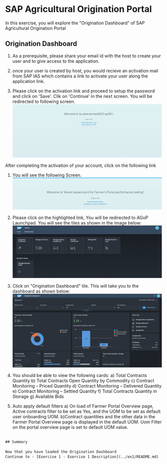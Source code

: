# SAP Agricultural Origination Portal

In this exercise, you will explore the "Origination Dashboard" of SAP Agricultural Origination Portal

## Origination Dashboard

1.   As a prerequisite, please share your email id with the host to create your user and to give access to the application.

2.   once your user is created by host, you would recieve an activation mail from SAP IAS which contains a link to activate your user along the 
     application link.

3.   Please click on the activation link and proceed to setup the password and click on 'Save'. Clik on 'Continue' in the next screen. You will be redirected to following screen.
<br>![](/exercises/ex0/images/image01.png)



After completing the activation of your account, click on the following link

1.	You will see the following Screen.
<br>![](/exercises/ex0/images/Image1.png)

2.	Please click on the highlighted link, You will be redirected to AGoP Launchpad. You will see the tiles as shown in the image below:
<br>![](/exercises/ex0/images/Image2.png)
3. Click on "Origination Dashboard" tile. This will take you to the dashboard as shown below:
<br>![](/exercises/ex0/images/Image3.png)
4. You should be able to view the following cards:
     a) Total Contracts Quantity
     b) Total Contracts Open Quantity by Commodity
     c) Contract Monitoring – Priced Quantity
     d) Contract Monitoring – Delivered Quantity
     e) Contract Monitoring – Settled Quantity
     f) Total Contracts Quantity in Storage
     g) Available Bids

5. Auto apply default filters 
  a) On load of Farmer Portal Overview page, Active contracts filter to be set as Yes, and the UOM to be set as default user onboarding UOM. 
  b)Contract quantities and the other data in the Farmer Portal Overview page is displayed in the default UOM. Uom Filter on the portal overview page is       set to default UOM value.

```

## Summary

Now that you have loaded the Origination Dashboard
Continue to - [Exercise 1 - Exercise 1 Description](../ex1/README.md)
